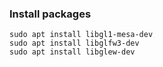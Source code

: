 ### Install packages
```
sudo apt install libgl1-mesa-dev
sudo apt install libglfw3-dev
sudo apt install libglew-dev
```